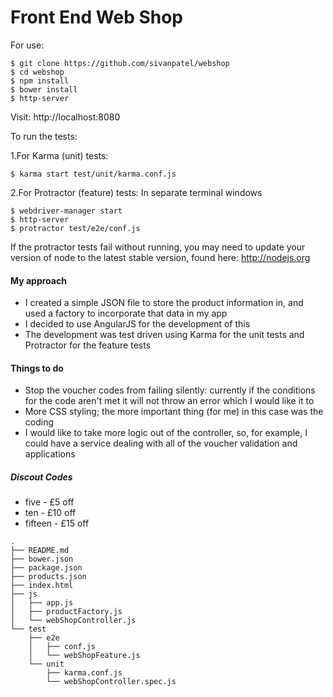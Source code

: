 # Front End Web Shop

For use:

````
$ git clone https://github.com/sivanpatel/webshop
$ cd webshop
$ npm install
$ bower install
$ http-server
````
Visit: http://localhost:8080

To run the tests:

1.For Karma (unit) tests:
````
$ karma start test/unit/karma.conf.js
````

2.For Protractor (feature) tests:
In separate terminal windows
````
$ webdriver-manager start
$ http-server
$ protractor test/e2e/conf.js
````
If the protractor tests fail without running, you may need to update your version of node to the latest stable version, found here: http://nodejs.org

#### My approach
* I created a simple JSON file to store the product information in, and used a factory to incorporate that data in my app
* I decided to use AngularJS for the development of this
* The development was test driven using Karma for the unit tests and Protractor for the feature tests

#### Things to do

* Stop the voucher codes from failing silently: currently if the conditions for the code aren't met it will not throw an error which I would like it to
* More CSS styling; the more important thing (for me) in this case was the coding
* I would like to take more logic out of the controller, so, for example, I could have a service dealing with all of the voucher validation and applications

##### Discout Codes
* five - £5 off
* ten - £10 off
* fifteen - £15 off
````
.
├── README.md
├── bower.json
├── package.json
├── products.json
├── index.html
├── js
│   ├── app.js
│   ├── productFactory.js
│   └── webShopController.js
└── test
    ├── e2e
    │   ├── conf.js
    │   └── webShopFeature.js
    └── unit
        ├── karma.conf.js
        └── webShopController.spec.js
````

